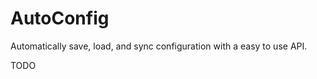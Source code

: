 AutoConfig
===========

Automatically save, load, and sync configuration with a easy to use API.

TODO